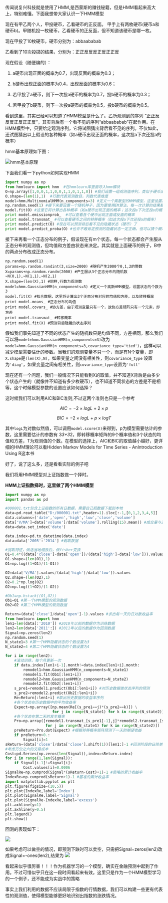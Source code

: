 传闻说复兴科技就是使用了HMM,是西蒙斯的赚钱秘籍，但是HMM看起来高大上，特别难懂。下面我想带大家认识一下HMM模型

现在有甲乙两个人，甲投硬币，乙看硬币的正反面。 甲手上有两枚硬币(硬币a和硬币b)。甲随机投一枚硬币，乙看硬币的正反面，但不知道该硬币是哪一枚。

现在甲投了10枚硬币，硬币分别为：abbaababab

乙看到了10次投掷的结果，分别为：正正反反反正反正正反



现在假设（随便编的）：

1. a硬币出现正面的概率为0.7，出现反面的概率为0.3；

2. b硬币出现正面的概率为0.4，出现反面的概率为0.6；

3. 若甲投了a硬币，则下一次投a硬币的概率为0.7，投b硬币的概率为0.3；

4. 若甲投了b硬币，则下一次投a硬币的概率为0.5，投b硬币的概率为0.5。

看到这里，其实已经可以知道了HMM模型是什么了。乙所观测到的序列 “正正反反反正反正正反”，其实背后有一个看不见的序列“abbaababab”在起作用。在HMM模型中，只要给定观测序列，它将试图猜出背后看不见的序列。不仅如此，还试图猜出以上假设的各种概率（如a硬币出现正面的概率，这次投a下次还投a的概率）

hmm基本原理如下图：

![hmm基本原理](imgs/hmm基本原理.jpeg)

下面我们看一下python如何实现HMM

```py
import numpy as np
from hmmlearn import hmm  #在hmmlearn库里面导入hmm模块
O=np.array([1,0,0,1,1,0,0,1,1,0,1,1,0]) #我们设置一组观测值序列，类似于硬币出现的正反面结果
O.shape=(len(1),1)  #行数代表观测数目，列数代表维度
model=hmm.MultinomialHMM(n_components=3) #定义一个离散型的HMM模型，这里设置状态个数为3，即有3枚硬币
np.random.seed(1) #接下来要设置一个随机种子，因为要使用EM算法，每一次计算的结果都有可能不同
model.fit(O) #这里它将计算出各种概率（如a硬币出现正面的概率；这次投a下次还投a的概率）
print model.emissionprob_  #可以查看各个硬币出现正面或反面的概率
print model.transmat_ #可以查看硬币之间的转移概率（如这次投a下次还投a的概率）
print model.predict(O) #现在可以预测背后看不见的隐藏状态（硬币）了
print model.predict_proba(O) #也许不敢肯定预测的隐藏状态一定正确，但可以猜个概率吧

```

接下来再看一个正态分布的例子，假设现在有m个状态，每一个状态都会产生服从正态分布的观测值，但均值和方差由状态来决定。其实就是上面硬币的例子，B中的两点分布改成正态分布。

```
np.random.seed(1)
params=np.random.randint(3,size=2000) #随机产生2000个0,1,2的整数
X=params+np.random.randn(2000) #产生服从3个正态分布的随机数  ~N(0,1),~N(1,1),~N(2,1)
X.shape=(len(X),1) #同样,行数为观测数
model=hmm.GaussianHMM(n_components=3) #定义一个高斯HMM模型，设置状态的个数为3
model.fit(X) #拟合数据，这里将计算出3个正态分布对应的均值和方差，以及转移概率
print model.means_ #正态分布的均值
print model.covars_ #协方差，由于观测变量只有一个，故协方差矩阵只有一个元素，即方差
print model.transmat_ #转移概率
print model.fit(X) #预测背后隐藏的状态序列
```

假如我们事先知道了不同的状态产生的随机数只是均值不同，方差相同，那么我们可以将`model=hmm.GaussianHMM(n_components=3)`改为`model=hmm.GaussianHMM(n_components=3,covariance_type='tied')`，这样可以减少模型需要估计的参数。当我们的观测变量不只一个，而是有N个变量，即`X.shape`是`(len(X),N)`，如果变量之间没有相关性，则`covariance_type` 设置为`'diag'`，如果变量之间有相关性，则`covariance_type`设置为`'full'`

现在还有一个问题，我们一般情况下只能看到X的取值，并不知道X背后是由多少个状态产生的（就像并不知道有多少枚硬币），也不知道不同状态的方差是不是相等，这个时候模型参数的设置应该如何选择？

这时候我们可以利用AIC和BIC准则,不过这两个准则也只是一个参考

$$ AIC = - 2 \times logL + 2 \times p $$

$$ BIC = - 2\times logL + p\times logT$$

其中`logL`为对数似然值，可以调用`model.score(X)`来得到，p为模型需要估计的参数，这里需要估计的参数有 3*3+3*2，即转移概率矩阵的9个概率值和3个状态的均值和方差，T为观测值的个数。在模型的选择上，AIC和BIC的取值越小越好，更详细的HMM理论可以看Hidden Markov Models for Time Series - AnIntroduction Using R这本书

好了，说了这么多，还是看看实际的例子吧

我们将用HMM模型对上证指数做一个择时。


**HMM上证指数择时，这里做了两个HMM模型**

```py
import numpy as np
import pandas as pd

#000001.txt包含上证指数的所有日数据，需要自己把数据下载到本地
data=pd.read_table("D:/000001.txt",header=1).iloc[:-1,[0,1,2,3,4,5]]
data.columns=['date','open','high','low','close','volume']
data['V/MA']=data['volume']/data['volume'].rolling(15).mean() #成交量与过去15天平均成交量的比值
data=data.set_index('date')

data.index=pd.to_datetime(data.index)
data=data['2005':'2014'] #截取数据

#提取特征，做适当地缩放后，做fisher变换
O1=0.4*((data['close']-data['open'])/(data['high']-data['low'])).values
O1.shape=(len(O1),1)
O1=np.log((1+O1)/(1-O1))

O2=data['V/MA'].values/(data['high']/data['low']).values
O2.shape=(len(O2),1)
O2=0.2*np.log(O2)
O2=np.log((1+O2)/(1-O2))

#Ob1=np.hstack((O1,O2))
Ob1=O1 #第一个HMM模型的观测数据
Ob2=O2 #第二个HMM模型的观测数据

Return=(data['close']/data['open']-1).values #求出每一天的日对数收益率
from hmmlearn import hmm
len1=len(data[:'2010']) #2010年以前的数据作为训练数据
len2=len(data['2011':]) #2011年以后的数据作为回测数据
Signal=np.zeros(len2)
np.random.seed(1)
N_state1=3 #第一个HMM隐藏状态的个数设置为3
N_state2=4 #第二个HMM隐藏状态的个数设置为4

for i in range(len2):
    #滚动训练，每个月更新一次
    if data.index[len1+i-1].month!=data.index[len1+i].month:
        remodel1=hmm.GaussianHMM(n_components=N_state1)
        remodel1.fit(Ob1[:len1+i])
        remodel2=hmm.GaussianHMM(n_components=N_state2)
        remodel2.fit(Ob2[:len1+i])
    s_pre1=remodel1.predict(Ob1[:len1+i]) #对历史数据做状态序列的预测
    s_pre2=remodel2.predict(Ob2[:len1+i])
    Re=Return[:len1+i] #取出历史数据的收益率序列
    #各个状态在历史数据中的平均收益率
    Expect=np.array([np.mean(Re[(s_pre1==j)*(s_pre2==k)]) \
                     for j in range(N_state1) for k in range(N_state2)])
    #各个状态在第二天的发生概率
    Pro=np.array([remodel1.transmat_[s_pre1[-1],j]*remodel2.transmat_[s_pre2[-1],k]\
                  for j in range(N_state1) for k in range(N_state2)])
    preReturn=Pro.dot(Expect) #根据转移概率矩阵预测下一天的期望收益
    if preReturn>0.:
        Signal[i]=1
sReturn=(data['close']/data['close'].shift(1))[len1:]-1 #回测阶段的日简单收益率
#考虑万分之六的交易成本
Cost=pd.Series(np.zeros(len(Signal)),index=sReturn.index)
for i in range(1,len(Signal)):
    if Signal[i-1]!=Signal[i]:
        Cost.values[i]=0.0006
SignalRe=np.cumprod(Signal*(sReturn-Cost)+1)-1 #策略的累计收益率
IndexRe=np.cumprod(sReturn+1)-1 #基准的累计收益率
import matplotlib.pyplot as plt
plt.figure(figsize=(10,5))
plt.plot(IndexRe,label='Index')
plt.plot(SignalRe,label='Signal')
plt.plot(SignalRe-IndexRe,label='excess')
plt.axhline(y=1)
plt.axhline(y=0.5)
plt.legend()
plt.show()
```

回测的表现如下：

![](imgs/策略表现1.png)

如果考虑可以做空的情况，即预测下跌时可以卖空，只需把Signal=zeros(len2)改成Signal=-ones(len2),结果为
![](imgs/策略表现2.png)

看起来似乎很厉害！！！作为机器学习的一个模型，确实在金融预测中起到了作用。不过可惜似乎只在这一段时间看起来有效。这里只是作为一个HMM模型学习的一个例子，还不能成为实战中的策略

事实上我们利用的数据不应该局限于指数的行情数据，我们可以构建一些更有代表性的观测值，使得模型能够更好地识别出指数的涨跌情况。
